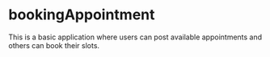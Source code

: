 # bookingAppointment
This is a basic application where users can post available appointments and others can book their slots.
